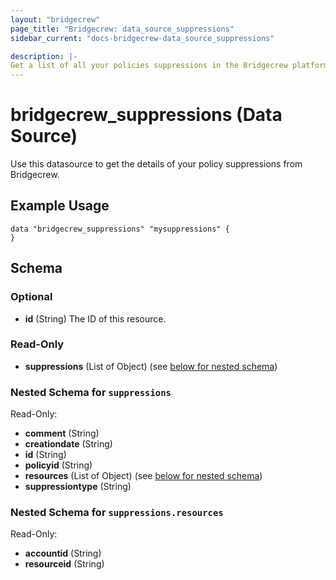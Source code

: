 ```yaml
---
layout: "bridgecrew"
page_title: "Bridgecrew: data_source_suppressions"
sidebar_current: "docs-bridgecrew-data_source_suppressions"

description: |-
Get a list of all your policies suppressions in the Bridgecrew platform <https://docs.bridgecrew.io/reference/getsuppressions>
---
```


# bridgecrew_suppressions (Data Source)

Use this datasource to get the details of your policy suppressions from Bridgecrew.




## Example Usage
```hcl
data "bridgecrew_suppressions" "mysuppressions" {
}
```
<!-- schema generated by tfplugindocs -->
## Schema

### Optional

- **id** (String) The ID of this resource.

### Read-Only

- **suppressions** (List of Object) (see [below for nested schema](#nestedatt--suppressions))

<a id="nestedatt--suppressions"></a>
### Nested Schema for `suppressions`

Read-Only:

- **comment** (String)
- **creationdate** (String)
- **id** (String)
- **policyid** (String)
- **resources** (List of Object) (see [below for nested schema](#nestedobjatt--suppressions--resources))
- **suppressiontype** (String)

<a id="nestedobjatt--suppressions--resources"></a>
### Nested Schema for `suppressions.resources`

Read-Only:

- **accountid** (String)
- **resourceid** (String)
